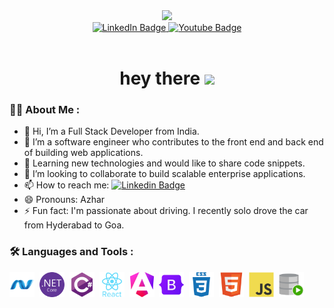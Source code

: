 <div id="header" align="center">
  <img src="https://media.giphy.com/media/SUdrjJHiDii8zAV7sh/giphy.gif" width="100"/>
</div>
<div id="badges" align="center">
  <a href="https://www.linkedin.com/in/azeheruddin-khan/">
    <img src="https://img.shields.io/badge/LinkedIn-blue?style=for-the-badge&logo=linkedin&logoColor=white" alt="LinkedIn Badge"/>
  </a>
  <a href="https://www.youtube.com/@azeheruddinkhan">
    <img src="https://img.shields.io/badge/YouTube-red?style=for-the-badge&logo=youtube&logoColor=white" alt="Youtube Badge"/>
  </a>  
</div>
<div id="counter" align="center">
 <img src="https://komarev.com/ghpvc/?username=azeheruddin-khan&style=flat-square&color=blue" alt=""/>
</div>
<h1 align="center">
  hey there
  <img src="https://media.giphy.com/media/hvRJCLFzcasrR4ia7z/giphy.gif" width="30px"/>
</h1>

### 👨‍🦱 About Me :

- 👋 Hi, I’m a Full Stack Developer from India.
- :telescope: I’m a software engineer who contributes to the front end and back end of building web applications.
- 🌱 Learning new technologies and would like to share code snippets.
- 💞️ I’m looking to collaborate to build scalable enterprise applications.
- :mailbox: How to reach me: [![Linkedin Badge](https://img.shields.io/badge/-azeheruddin-blue?style=flat&logo=Linkedin&logoColor=white)](https://www.linkedin.com/in/azeheruddin-khan/)
- 😄 Pronouns: Azhar
- ⚡ Fun fact: I'm passionate about driving. I recently solo drove the car from Hyderabad to Goa.

### :hammer_and_wrench: Languages and Tools :
<div>
  <img src="https://github.com/devicons/devicon/blob/master/icons/dot-net/dot-net-original.svg" title=".Net" alt=".Net" width="40" height="40"/>&nbsp;
  <img src="https://github.com/devicons/devicon/blob/master/icons/dotnetcore/dotnetcore-original.svg" title=".Net Core" alt=".Net Core" width="40" height="40"/>&nbsp;
  <img src="https://github.com/devicons/devicon/blob/master/icons/csharp/csharp-original.svg" title="C#" alt="C#" width="40" height="40"/>&nbsp;  
  <img src="https://github.com/devicons/devicon/blob/master/icons/react/react-original-wordmark.svg" title="React" alt="React" width="40" height="40"/>&nbsp; 
  <img src="https://github.com/devicons/devicon/blob/master/icons/angular/angular-original.svg" title="Angular" alt="Angular" width="40" height="40"/>&nbsp; 
  <img src="https://github.com/devicons/devicon/blob/master/icons/bootstrap/bootstrap-original.svg" title="Bootstrap" alt="Bootstrap" width="40" height="40"/>&nbsp; 
  <img src="https://github.com/devicons/devicon/blob/master/icons/css3/css3-plain-wordmark.svg"  title="CSS3" alt="CSS" width="40" height="40"/>&nbsp;
  <img src="https://github.com/devicons/devicon/blob/master/icons/html5/html5-original.svg" title="HTML5" alt="HTML" width="40" height="40"/>&nbsp;
  <img src="https://github.com/devicons/devicon/blob/master/icons/javascript/javascript-original.svg" title="JavaScript" alt="JavaScript" width="40" height="40"/>&nbsp; 
  <img src="https://github.com/devicons/devicon/blob/master/icons/sqldeveloper/sqldeveloper-original.svg" title="sqldeveloper" alt="sqldeveloper" width="40" height="40"/>&nbsp; 
</div>

<!---
azeheruddin-khan/azeheruddin-khan is a ✨ special ✨ repository because its `README.md` (this file) appears on your GitHub profile.
You can click the Preview link to take a look at your changes.
--->
